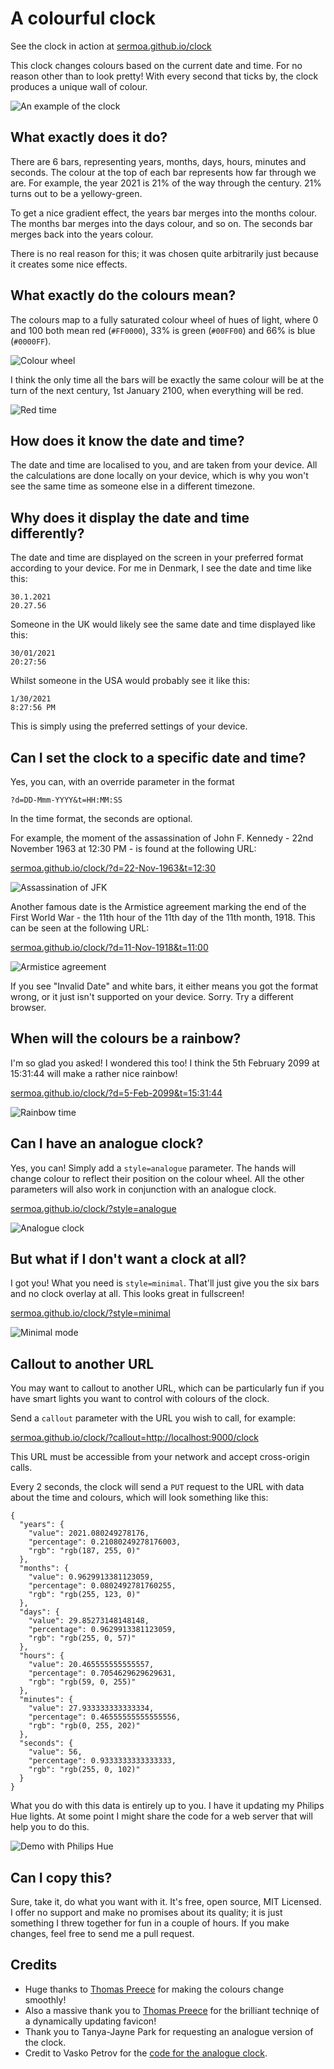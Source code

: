 # A colourful clock

See the clock in action at [sermoa.github.io/clock](https://sermoa.github.io/clock/)

This clock changes colours based on the current date and time. For no reason other than to look pretty! With every second that ticks by, the clock produces a unique wall of colour.

![An example of the clock](images/example-clock.png)

## What exactly does it do?

There are 6 bars, representing years, months, days, hours, minutes and seconds. The colour at the top of each bar represents how far through we are. For example, the year 2021 is 21% of the way through the century. 21% turns out to be a yellowy-green.

To get a nice gradient effect, the years bar merges into the months colour. The months bar merges into the days colour, and so on. The seconds bar merges back into the years colour.

There is no real reason for this; it was chosen quite arbitrarily just because it creates some nice effects.

## What exactly do the colours mean?

The colours map to a fully saturated colour wheel of hues of light, where 0 and 100 both mean red (`#FF0000`), 33% is green (`#00FF00`) and 66% is blue (`#0000FF`).

![Colour wheel](images/colour-wheel.png)

I think the only time all the bars will be exactly the same colour will be at the turn of the next century, 1st January 2100, when everything will be red.

![Red time](images/red-time.png)

## How does it know the date and time?

The date and time are localised to you, and are taken from your device. All the calculations are done locally on your device, which is why you won't see the same time as someone else in a different timezone.

## Why does it display the date and time differently?

The date and time are displayed on the screen in your preferred format according to your device. For me in Denmark, I see the date and time like this:

    30.1.2021
    20.27.56

Someone in the UK would likely see the same date and time displayed like this:

    30/01/2021
    20:27:56

Whilst someone in the USA would probably see it like this:

    1/30/2021
    8:27:56 PM

This is simply using the preferred settings of your device.

## Can I set the clock to a specific date and time?

Yes, you can, with an override parameter in the format

    ?d=DD-Mmm-YYYY&t=HH:MM:SS

In the time format, the seconds are optional.

For example, the moment of the assassination of John F. Kennedy - 22nd November 1963 at 12:30 PM - is found at the following URL:

[sermoa.github.io/clock/?d=22-Nov-1963&t=12:30](https://sermoa.github.io/clock/?d=22-Nov-1963&t=12:30)

![Assassination of JFK](images/assassination-of-jfk.png)

Another famous date is the Armistice agreement marking the end of the First World War - the 11th hour of the 11th day of the 11th month, 1918. This can be seen at the following URL:

[sermoa.github.io/clock/?d=11-Nov-1918&t=11:00](https://sermoa.github.io/clock/?d=11-Nov-1918&t=11:00)

![Armistice agreement](images/armistice-agreement.png)

If you see "Invalid Date" and white bars, it either means you got the format wrong, or it just isn't supported on your device. Sorry. Try a different browser.

## When will the colours be a rainbow?

I'm so glad you asked! I wondered this too! I think the 5th February 2099 at 15:31:44 will make a rather nice rainbow!

[sermoa.github.io/clock/?d=5-Feb-2099&t=15:31:44](https://sermoa.github.io/clock/?d=5-Feb-2099&t=15:31:44)

![Rainbow time](images/rainbow-time.png)

## Can I have an analogue clock?

Yes, you can! Simply add a `style=analogue` parameter. The hands will change colour to reflect their position on the colour wheel. All the other parameters will also work in conjunction with an analogue clock.

[sermoa.github.io/clock/?style=analogue](https://sermoa.github.io/clock/?style=analogue)

![Analogue clock](images/analogue-clock.png)

## But what if I don't want a clock at all?

I got you! What you need is `style=minimal`. That'll just give you the six bars and no clock overlay at all. This looks great in fullscreen!

[sermoa.github.io/clock/?style=minimal](https://sermoa.github.io/clock/?style=minimal)

![Minimal mode](images/minimal-mode.png)

## Callout to another URL

You may want to callout to another URL, which can be particularly fun if you have smart lights you want to control with colours of the clock.

Send a `callout` parameter with the URL you wish to call, for example:

[sermoa.github.io/clock/?callout=http://localhost:9000/clock](https://sermoa.github.io/clock/?callout=http://localhost:9000/clock)

This URL must be accessible from your network and accept cross-origin calls.

Every 2 seconds, the clock will send a `PUT` request to the URL with data about the time and colours, which will look something like this:

    {
      "years": {
        "value": 2021.080249278176,
        "percentage": 0.21080249278176003,
        "rgb": "rgb(187, 255, 0)"
      },
      "months": {
        "value": 0.9629913381123059,
        "percentage": 0.0802492781760255,
        "rgb": "rgb(255, 123, 0)"
      },
      "days": {
        "value": 29.85273148148148,
        "percentage": 0.9629913381123059,
        "rgb": "rgb(255, 0, 57)"
      },
      "hours": {
        "value": 20.465555555555557,
        "percentage": 0.7054629629629631,
        "rgb": "rgb(59, 0, 255)"
      },
      "minutes": {
        "value": 27.933333333333334,
        "percentage": 0.46555555555555556,
        "rgb": "rgb(0, 255, 202)"
      },
      "seconds": {
        "value": 56,
        "percentage": 0.9333333333333333,
        "rgb": "rgb(255, 0, 102)"
      }
    }

What you do with this data is entirely up to you. I have it updating my Philips Hue lights. At some point I might share the code for a web server that will help you to do this.

![Demo with Philips Hue](images/demo-with-philips-hue.jpg)

## Can I copy this?

Sure, take it, do what you want with it. It's free, open source, MIT Licensed. I offer no support and make no promises about its quality; it is just something I threw together for fun in a couple of hours. If you make changes, feel free to send me a pull request.

## Credits

- Huge thanks to [Thomas Preece](https://github.com/tepreece) for making the colours change smoothly!
- Also a massive thank you to [Thomas Preece](https://github.com/tepreece) for the brilliant techniqe of a dynamically updating favicon!
- Thank you to Tanya-Jayne Park for requesting an analogue version of the clock.
- Credit to Vasko Petrov for the [code for the analogue clock](https://codepen.io/vaskopetrov/pen/yVEXjz).
